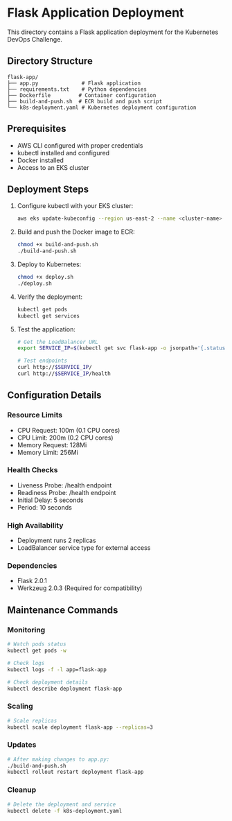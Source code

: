 # Flask Application Deployment

This directory contains a Flask application deployment for the Kubernetes DevOps Challenge.

## Directory Structure
```
flask-app/
├── app.py              # Flask application
├── requirements.txt    # Python dependencies
├── Dockerfile         # Container configuration
├── build-and-push.sh  # ECR build and push script
└── k8s-deployment.yaml # Kubernetes deployment configuration
```

## Prerequisites
- AWS CLI configured with proper credentials
- kubectl installed and configured
- Docker installed
- Access to an EKS cluster

## Deployment Steps

1. Configure kubectl with your EKS cluster:
   ```bash
   aws eks update-kubeconfig --region us-east-2 --name <cluster-name> --api-version client.authentication.k8s.io/v1beta1
   ```

2. Build and push the Docker image to ECR:
   ```bash
   chmod +x build-and-push.sh
   ./build-and-push.sh
   ```

3. Deploy to Kubernetes:
   ```bash
   chmod +x deploy.sh
   ./deploy.sh
   ```

4. Verify the deployment:
   ```bash
   kubectl get pods
   kubectl get services
   ```

5. Test the application:
   ```bash
   # Get the LoadBalancer URL
   export SERVICE_IP=$(kubectl get svc flask-app -o jsonpath='{.status.loadBalancer.ingress[0].hostname}')
   
   # Test endpoints
   curl http://$SERVICE_IP/
   curl http://$SERVICE_IP/health
   ```

## Configuration Details

### Resource Limits
- CPU Request: 100m (0.1 CPU cores)
- CPU Limit: 200m (0.2 CPU cores)
- Memory Request: 128Mi
- Memory Limit: 256Mi

### Health Checks
- Liveness Probe: /health endpoint
- Readiness Probe: /health endpoint
- Initial Delay: 5 seconds
- Period: 10 seconds

### High Availability
- Deployment runs 2 replicas
- LoadBalancer service type for external access

### Dependencies
- Flask 2.0.1
- Werkzeug 2.0.3 (Required for compatibility)

## Maintenance Commands

### Monitoring
```bash
# Watch pods status
kubectl get pods -w

# Check logs
kubectl logs -f -l app=flask-app

# Check deployment details
kubectl describe deployment flask-app
```

### Scaling
```bash
# Scale replicas
kubectl scale deployment flask-app --replicas=3
```

### Updates
```bash
# After making changes to app.py:
./build-and-push.sh
kubectl rollout restart deployment flask-app
```

### Cleanup
```bash
# Delete the deployment and service
kubectl delete -f k8s-deployment.yaml
```

